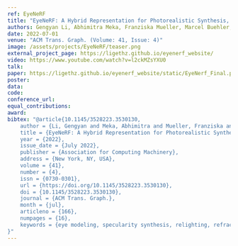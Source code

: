 ```yaml
---
ref: EyeNeRF
title: "EyeNeRF: A Hybrid Representation for Photorealistic Synthesis, Animation and Relighting of Human Eyes"
authors: Gengyan Li, Abhimitra Meka, Franziska Mueller, Marcel Buehler, Otmar Hilliges, Thabo Beeler
date: 2022-07-01
venue: "ACM Trans. Graph. (Volume: 41, Issue: 4)"
image: /assets/projects/EyeNeRF/teaser.png
external_project_page: https://ligethz.github.io/eyenerf_website/
video: https://www.youtube.com/watch?v=l2ckMZsYXU0
talk: 
paper: https://ligethz.github.io/eyenerf_website/static/EyeNerf_Final.pdf
poster: 
data: 
code: 
conference_url: 
equal_contributions: 
award: 
bibtex: "@article{10.1145/3528223.3530130,
	author = {Li, Gengyan and Meka, Abhimitra and Mueller, Franziska and Buehler, Marcel C. and Hilliges, Otmar and Beeler, Thabo},
	title = {EyeNeRF: A Hybrid Representation for Photorealistic Synthesis, Animation and Relighting of Human Eyes},
	year = {2022},
	issue_date = {July 2022},
	publisher = {Association for Computing Machinery},
	address = {New York, NY, USA},
	volume = {41},
	number = {4},
	issn = {0730-0301},
	url = {https://doi.org/10.1145/3528223.3530130},
	doi = {10.1145/3528223.3530130},
	journal = {ACM Trans. Graph.},
	month = {jul},
	articleno = {166},
	numpages = {16},
	keywords = {eye modeling, specularity synthesis, relighting, refraction, pose optimization, HDR rendering, model fitting, volumetric rendering, geometry deformation modeling, differentiable rendering, novel view synthesis, neural rendering, NeRF, regazing}
}"
---
```

